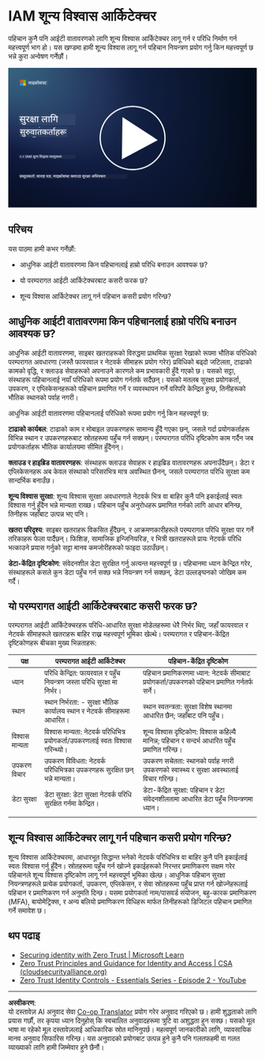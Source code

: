 <!--
CO_OP_TRANSLATOR_METADATA:
{
  "original_hash": "4774a978af123f72ebb872199c4c4d4f",
  "translation_date": "2025-09-03T23:39:45+00:00",
  "source_file": "2.2 IAM zero trust architecture.md",
  "language_code": "ne"
}
-->
# IAM शून्य विश्वास आर्किटेक्चर

पहिचान कुनै पनि आईटी वातावरणको लागि शून्य विश्वास आर्किटेक्चर लागू गर्न र परिधि निर्माण गर्न महत्त्वपूर्ण भाग हो। यस खण्डमा हामी शून्य विश्वास लागू गर्न पहिचान नियन्त्रण प्रयोग गर्नु किन महत्त्वपूर्ण छ भन्ने कुरा अन्वेषण गर्नेछौं।

[![भिडियो हेर्नुहोस्](../../translated_images/2-2_placeholder.9ba44fe6f92cd8d7bc51d8447bd20954cc74d8f2a5405402a78e6a42edcbf819.ne.png)](https://learn-video.azurefd.net/vod/player?id=69fb20f6-0f81-4660-b6cd-dcd75d34bd98)

## परिचय

यस पाठमा हामी कभर गर्नेछौं:

 - आधुनिक आईटी वातावरणमा किन पहिचानलाई हाम्रो परिधि बनाउन आवश्यक छ?
   
 - यो परम्परागत आईटी आर्किटेक्चरबाट कसरी फरक छ?

 - शून्य विश्वास आर्किटेक्चर लागू गर्न पहिचान कसरी प्रयोग गरिन्छ?

## आधुनिक आईटी वातावरणमा किन पहिचानलाई हाम्रो परिधि बनाउन आवश्यक छ?

आधुनिक आईटी वातावरणमा, साइबर खतराहरूको विरुद्धमा प्राथमिक सुरक्षा रेखाको रूपमा भौतिक परिधिको परम्परागत अवधारणा (जस्तै फायरवाल र नेटवर्क सीमाहरू प्रयोग गरेर) प्रविधिको बढ्दो जटिलता, टाढाको कामको वृद्धि, र क्लाउड सेवाहरूको अपनाउने कारणले कम प्रभावकारी हुँदै गएको छ। यसको सट्टा, संस्थाहरू पहिचानलाई नयाँ परिधिको रूपमा प्रयोग गर्नतर्फ सर्दैछन्। यसको मतलब सुरक्षा प्रयोगकर्ता, उपकरण, र एप्लिकेसनहरूको पहिचान प्रमाणित गर्ने र व्यवस्थापन गर्ने वरिपरि केन्द्रित हुन्छ, तिनीहरूको भौतिक स्थानको पर्वाह नगरी।

आधुनिक आईटी वातावरणमा पहिचानलाई परिधिको रूपमा प्रयोग गर्नु किन महत्त्वपूर्ण छ:

**टाढाको कार्यबल**: टाढाको काम र मोबाइल उपकरणहरू सामान्य हुँदै गएका छन्, जसले गर्दा प्रयोगकर्ताहरू विभिन्न स्थान र उपकरणहरूबाट स्रोतहरूमा पहुँच गर्न सक्छन्। परम्परागत परिधि दृष्टिकोण काम गर्दैन जब प्रयोगकर्ताहरू भौतिक कार्यालयमा सीमित हुँदैनन्।

**क्लाउड र हाइब्रिड वातावरणहरू**: संस्थाहरू क्लाउड सेवाहरू र हाइब्रिड वातावरणहरू अपनाउँदैछन्। डेटा र एप्लिकेसनहरू अब केवल संस्थाको परिसरभित्र मात्र अवस्थित छैनन्, जसले परम्परागत परिधि सुरक्षा कम सान्दर्भिक बनाउँछ।

**शून्य विश्वास सुरक्षा**: शून्य विश्वास सुरक्षा अवधारणाले नेटवर्क भित्र वा बाहिर कुनै पनि इकाईलाई स्वतः विश्वास गर्नु हुँदैन भन्ने मान्यता राख्छ। पहिचान पहुँच अनुरोधहरू प्रमाणित गर्नको लागि आधार बनिन्छ, तिनीहरू जहाँबाट उत्पन्न भए पनि।

**खतरा परिदृश्य**: साइबर खतराहरू विकसित हुँदैछन्, र आक्रमणकारीहरूले परम्परागत परिधि सुरक्षा पार गर्ने तरिकाहरू फेला पार्दैछन्। फिशिङ, सामाजिक इन्जिनियरिङ, र भित्री खतराहरूले प्रायः नेटवर्क परिधि भत्काउने प्रयास गर्नुको सट्टा मानव कमजोरीहरूको फाइदा उठाउँछन्।

**डेटा-केंद्रित दृष्टिकोण**: संवेदनशील डेटा सुरक्षित गर्नु अत्यन्त महत्त्वपूर्ण छ। पहिचानमा ध्यान केन्द्रित गरेर, संस्थाहरूले कसले कुन डेटा पहुँच गर्न सक्छ भन्ने नियन्त्रण गर्न सक्छन्, डेटा उल्लङ्घनको जोखिम कम गर्दै।

## यो परम्परागत आईटी आर्किटेक्चरबाट कसरी फरक छ?

परम्परागत आईटी आर्किटेक्चरहरू परिधि-आधारित सुरक्षा मोडेलहरूमा धेरै निर्भर थिए, जहाँ फायरवाल र नेटवर्क सीमाहरूले खतराहरू बाहिर राख्न महत्त्वपूर्ण भूमिका खेल्थे। परम्परागत र पहिचान-केंद्रित दृष्टिकोणहरू बीचका मुख्य भिन्नताहरू:

|      पक्ष                   |      परम्परागत आईटी आर्किटेक्चर                                                                  |      पहिचान-केंद्रित दृष्टिकोण                                                                             |
|-----------------------------|----------------------------------------------------------------------------------------------------|------------------------------------------------------------------------------------------------------------|
|     ध्यान                   |     परिधि केन्द्रित: फायरवाल र पहुँच नियन्त्रण जस्ता परिधि सुरक्षा   मा निर्भर।                   |     पहिचान प्रमाणिकरणमा ध्यान: नेटवर्क सीमाबाट प्रयोगकर्ता/उपकरणको   पहिचान प्रमाणित गर्नतर्फ सर्ने।     |
|     स्थान                   |     स्थान निर्भरता: - सुरक्षा भौतिक कार्यालय स्थान र नेटवर्क सीमाहरूमा   आधारित।                   |     स्थान स्वतन्त्रता: सुरक्षा विशेष स्थानमा आधारित छैन; जहाँबाट पनि   पहुँच।                              |
|     विश्वास मान्यता         |     विश्वास मान्यता: नेटवर्क परिधिभित्र प्रयोगकर्ता/उपकरणलाई   स्वतः विश्वास गरिन्थ्यो।            |     शून्य विश्वास दृष्टिकोण: विश्वास कहिल्यै मानिन्न; पहिचान र सन्दर्भ   आधारित पहुँच प्रमाणित गरिन्छ।   |
|     उपकरण विचार             |     उपकरण विविधता: नेटवर्क परिधिभित्रका उपकरणहरू सुरक्षित छन्   भन्ने मान्यता।                     |     उपकरण सचेतता: स्थानको पर्वाह नगरी उपकरणको स्वास्थ्य र सुरक्षा   अवस्थालाई विचार गरिन्छ।               |
|     डेटा सुरक्षा            |     डेटा सुरक्षा: डेटा सुरक्षा नेटवर्क परिधि सुरक्षित गर्नमा   केन्द्रित।                           |     डेटा-केंद्रित सुरक्षा: पहिचान र डेटा संवेदनशीलतामा आधारित डेटा   पहुँच नियन्त्रणमा ध्यान।             |
|                             |                                                                                                    |                                                                                                            |

## शून्य विश्वास आर्किटेक्चर लागू गर्न पहिचान कसरी प्रयोग गरिन्छ?

शून्य विश्वास आर्किटेक्चरमा, आधारभूत सिद्धान्त भनेको नेटवर्क परिधिभित्र वा बाहिर कुनै पनि इकाईलाई स्वतः विश्वास गर्नु हुँदैन। स्रोतहरूमा पहुँच गर्न खोज्ने इकाईहरूको निरन्तर प्रमाणिकरण सक्षम गरेर पहिचानले शून्य विश्वास दृष्टिकोण लागू गर्न महत्त्वपूर्ण भूमिका खेल्छ। आधुनिक पहिचान सुरक्षा नियन्त्रणहरूले प्रत्येक प्रयोगकर्ता, उपकरण, एप्लिकेसन, र सेवा स्रोतहरूमा पहुँच प्राप्त गर्न खोज्नेहरूलाई पहिचान र प्रमाणिकरण गर्न अनुमति दिन्छ। यसमा प्रयोगकर्ता नाम/पासवर्ड संयोजन, बहु-कारक प्रमाणिकरण (MFA), बायोमेट्रिक्स, र अन्य बलियो प्रमाणिकरण विधिहरू मार्फत तिनीहरूको डिजिटल पहिचान प्रमाणित गर्ने समावेश छ।

## थप पढाइ

- [Securing identity with Zero Trust | Microsoft Learn](https://learn.microsoft.com/security/zero-trust/deploy/identity?WT.mc_id=academic-96948-sayoung)
- [Zero Trust Principles and Guidance for Identity and Access | CSA (cloudsecurityalliance.org)](https://cloudsecurityalliance.org/artifacts/zero-trust-principles-and-guidance-for-iam/)
- [Zero Trust Identity Controls - Essentials Series - Episode 2 - YouTube](https://www.youtube.com/watch?v=fQZQznIKcGM&list=PLXtHYVsvn_b_gtX1-NB62wNervQx1Fhp4&index=13)

---

**अस्वीकरण**:  
यो दस्तावेज़ AI अनुवाद सेवा [Co-op Translator](https://github.com/Azure/co-op-translator) प्रयोग गरेर अनुवाद गरिएको छ। हामी शुद्धताको लागि प्रयास गर्छौं, तर कृपया ध्यान दिनुहोस् कि स्वचालित अनुवादहरूमा त्रुटि वा अशुद्धता हुन सक्छ। यसको मूल भाषा मा रहेको मूल दस्तावेज़लाई आधिकारिक स्रोत मानिनुपर्छ। महत्वपूर्ण जानकारीको लागि, व्यावसायिक मानव अनुवाद सिफारिस गरिन्छ। यस अनुवादको प्रयोगबाट उत्पन्न हुने कुनै पनि गलतफहमी वा गलत व्याख्याको लागि हामी जिम्मेवार हुने छैनौं।